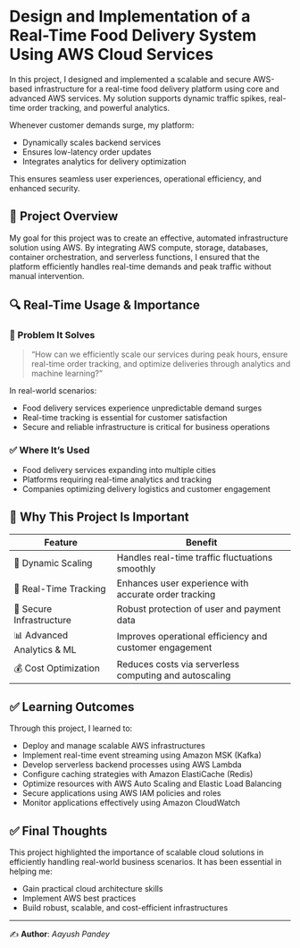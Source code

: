 
# Design and Implementation of a Real-Time Food Delivery System Using AWS Cloud Services

In this project, I designed and implemented a scalable and secure AWS-based infrastructure for a real-time food delivery platform using core and advanced AWS services. My solution supports dynamic traffic spikes, real-time order tracking, and powerful analytics.

Whenever customer demands surge, my platform:
- Dynamically scales backend services
- Ensures low-latency order updates
- Integrates analytics for delivery optimization

This ensures seamless user experiences, operational efficiency, and enhanced security.

## 📌 Project Overview

My goal for this project was to create an effective, automated infrastructure solution using AWS. By integrating AWS compute, storage, databases, container orchestration, and serverless functions, I ensured that the platform efficiently handles real-time demands and peak traffic without manual intervention.

## 🔍 Real-Time Usage & Importance

### 🎯 Problem It Solves
> “How can we efficiently scale our services during peak hours, ensure real-time order tracking, and optimize deliveries through analytics and machine learning?”

In real-world scenarios:
- Food delivery services experience unpredictable demand surges
- Real-time tracking is essential for customer satisfaction
- Secure and reliable infrastructure is critical for business operations

### ✅ Where It’s Used
- Food delivery services expanding into multiple cities
- Platforms requiring real-time analytics and tracking
- Companies optimizing delivery logistics and customer engagement

## 🧠 Why This Project Is Important

| Feature                               | Benefit                                                 |
|---------------------------------------|---------------------------------------------------------|
| 🚀 Dynamic Scaling                    | Handles real-time traffic fluctuations smoothly         |
| 📍 Real-Time Tracking                 | Enhances user experience with accurate order tracking   |
| 🔐 Secure Infrastructure              | Robust protection of user and payment data              |
| 📊 Advanced Analytics & ML            | Improves operational efficiency and customer engagement |
| 💰 Cost Optimization                  | Reduces costs via serverless computing and autoscaling  |

## ✅ Learning Outcomes

Through this project, I learned to:
- Deploy and manage scalable AWS infrastructures
- Implement real-time event streaming using Amazon MSK (Kafka)
- Develop serverless backend processes using AWS Lambda
- Configure caching strategies with Amazon ElastiCache (Redis)
- Optimize resources with AWS Auto Scaling and Elastic Load Balancing
- Secure applications using AWS IAM policies and roles
- Monitor applications effectively using Amazon CloudWatch

## ✅ Final Thoughts

This project highlighted the importance of scalable cloud solutions in efficiently handling real-world business scenarios. It has been essential in helping me:
- Gain practical cloud architecture skills
- Implement AWS best practices
- Build robust, scalable, and cost-efficient infrastructures

---

✍️ **Author**: *Aayush Pandey* 
